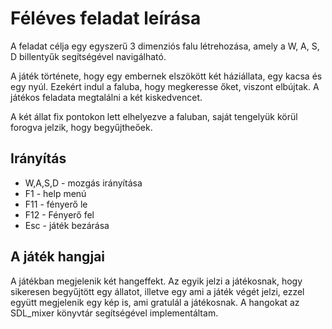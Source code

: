 # Féléves feladat leírása

A feladat célja egy egyszerű 3 dimenziós falu létrehozása, amely a W, A, S, D billentyűk segítségével navigálható.

A játék története, hogy egy embernek elszökött két háziállata, egy kacsa és egy nyúl.
Ezekért indul a faluba, hogy megkeresse őket, viszont elbújtak. A játékos feladata megtalálni a két kiskedvencet.

A két állat fix pontokon lett elhelyezve a faluban, saját tengelyük körül forogva jelzik, hogy begyűjtheőek.

## Irányítás
* W,A,S,D - mozgás irányítása
* F1 - help menú
* F11 - fényerő le
* F12 - Fényerő fel
* Esc - játék bezárása

## A játék hangjai
A játékban megjelenik két hangeffekt. Az egyik jelzi a játékosnak, hogy sikeresen begyűjtött egy állatot, illetve egy ami a játék végét jelzi,
ezzel együtt megjelenik egy kép is, ami gratulál a játékosnak.
A hangokat az SDL_mixer könyvtár segítségével implementáltam.
